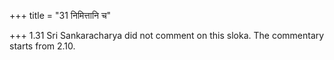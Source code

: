 +++
title = "31 निमित्तानि च"

+++
1.31 Sri Sankaracharya did not comment on this sloka. The commentary
starts from 2.10.
